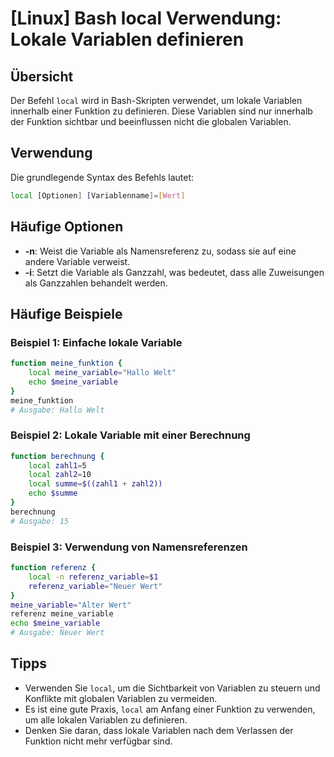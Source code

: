 # [Linux] Bash local Verwendung: Lokale Variablen definieren

## Übersicht
Der Befehl `local` wird in Bash-Skripten verwendet, um lokale Variablen innerhalb einer Funktion zu definieren. Diese Variablen sind nur innerhalb der Funktion sichtbar und beeinflussen nicht die globalen Variablen.

## Verwendung
Die grundlegende Syntax des Befehls lautet:

```bash
local [Optionen] [Variablenname]=[Wert]
```

## Häufige Optionen
- **-n**: Weist die Variable als Namensreferenz zu, sodass sie auf eine andere Variable verweist.
- **-i**: Setzt die Variable als Ganzzahl, was bedeutet, dass alle Zuweisungen als Ganzzahlen behandelt werden.

## Häufige Beispiele

### Beispiel 1: Einfache lokale Variable
```bash
function meine_funktion {
    local meine_variable="Hallo Welt"
    echo $meine_variable
}
meine_funktion
# Ausgabe: Hallo Welt
```

### Beispiel 2: Lokale Variable mit einer Berechnung
```bash
function berechnung {
    local zahl1=5
    local zahl2=10
    local summe=$((zahl1 + zahl2))
    echo $summe
}
berechnung
# Ausgabe: 15
```

### Beispiel 3: Verwendung von Namensreferenzen
```bash
function referenz {
    local -n referenz_variable=$1
    referenz_variable="Neuer Wert"
}
meine_variable="Alter Wert"
referenz meine_variable
echo $meine_variable
# Ausgabe: Neuer Wert
```

## Tipps
- Verwenden Sie `local`, um die Sichtbarkeit von Variablen zu steuern und Konflikte mit globalen Variablen zu vermeiden.
- Es ist eine gute Praxis, `local` am Anfang einer Funktion zu verwenden, um alle lokalen Variablen zu definieren.
- Denken Sie daran, dass lokale Variablen nach dem Verlassen der Funktion nicht mehr verfügbar sind.